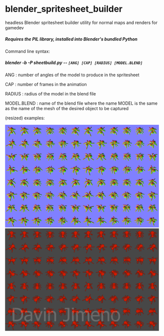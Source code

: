 # blender_spritesheet_builder
headless Blender spritesheet builder utility for normal maps and renders for gamedev

##### Requires the PIL library, installed into Blender's bundled Python 

Command line syntax:

##### blender -b -P sheetbuild.py -- `[ANG] [CAP] [RADIUS] [MODEL.BLEND]`

ANG : number of angles of the model to produce in the spritesheet

CAP : number of frames in the animation

RADIUS : radius of the model in the blend file

MODEL.BLEND : name of the blend file where the name MODEL is the same as the name of the mesh of the desired object to be captured

(resized) examples:

![](images/normal_spritesheet_Spider_resize.png)
![](images/render_spritesheet_Spider_resize.png)
